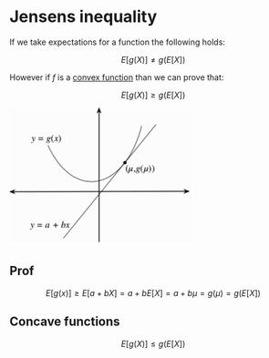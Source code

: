 # Jensens inequality

If we take expectations for a function the following holds:

$$
E[g(X)] \ne g(E[X])
$$

However if $f$ is a [convex function](./convex_function.md) than we can prove that:


$$E[g(X)] \ge g(E[X]) $$


![](../.images/machine_learning/jensens_inequality_convex_functions.png)


## Prof

$$E[g(x)] \ge E[a + bX] = a + bE[X] = a+b\mu = g(\mu) = g(E[X]) $$


## Concave functions

$$
E[g(X)] \le g(E[X])
$$